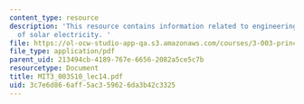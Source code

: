 ```yaml
---
content_type: resource
description: 'This resource contains information related to engineering the future
  of solar electricity. '
file: https://ol-ocw-studio-app-qa.s3.amazonaws.com/courses/3-003-principles-of-engineering-practice-spring-2010/3c7e6d866aff5ac359626da3b42c3325_MIT3_003S10_lec14.pdf
file_type: application/pdf
parent_uid: 213494cb-4189-767e-6656-2082a5ce5c7b
resourcetype: Document
title: MIT3_003S10_lec14.pdf
uid: 3c7e6d86-6aff-5ac3-5962-6da3b42c3325
---
```

